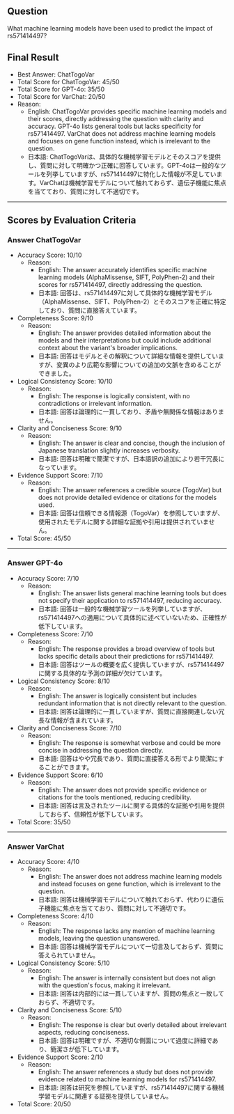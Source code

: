 ## Question

What machine learning models have been used to predict the impact of rs571414497?

## Final Result

- Best Answer: ChatTogoVar
- Total Score for ChatTogoVar: 45/50
- Total Score for GPT-4o: 35/50
- Total Score for VarChat: 20/50
- Reason:
  - English: ChatTogoVar provides specific machine learning models and their scores, directly addressing the question with clarity and accuracy. GPT-4o lists general tools but lacks specificity for rs571414497. VarChat does not address machine learning models and focuses on gene function instead, which is irrelevant to the question.
  - 日本語: ChatTogoVarは、具体的な機械学習モデルとそのスコアを提供し、質問に対して明確かつ正確に回答しています。GPT-4oは一般的なツールを列挙していますが、rs571414497に特化した情報が不足しています。VarChatは機械学習モデルについて触れておらず、遺伝子機能に焦点を当てており、質問に対して不適切です。

---

## Scores by Evaluation Criteria

### Answer ChatTogoVar
- Accuracy Score: 10/10
  - Reason: 
    - English: The answer accurately identifies specific machine learning models (AlphaMissense, SIFT, PolyPhen-2) and their scores for rs571414497, directly addressing the question.
    - 日本語: 回答は、rs571414497に対して具体的な機械学習モデル（AlphaMissense、SIFT、PolyPhen-2）とそのスコアを正確に特定しており、質問に直接答えています。
- Completeness Score: 9/10
  - Reason: 
    - English: The answer provides detailed information about the models and their interpretations but could include additional context about the variant's broader implications.
    - 日本語: 回答はモデルとその解釈について詳細な情報を提供していますが、変異のより広範な影響についての追加の文脈を含めることができました。
- Logical Consistency Score: 10/10
  - Reason: 
    - English: The response is logically consistent, with no contradictions or irrelevant information.
    - 日本語: 回答は論理的に一貫しており、矛盾や無関係な情報はありません。
- Clarity and Conciseness Score: 9/10
  - Reason: 
    - English: The answer is clear and concise, though the inclusion of Japanese translation slightly increases verbosity.
    - 日本語: 回答は明確で簡潔ですが、日本語訳の追加により若干冗長になっています。
- Evidence Support Score: 7/10
  - Reason: 
    - English: The answer references a credible source (TogoVar) but does not provide detailed evidence or citations for the models used.
    - 日本語: 回答は信頼できる情報源（TogoVar）を参照していますが、使用されたモデルに関する詳細な証拠や引用は提供されていません。
- Total Score: 45/50

---

### Answer GPT-4o
- Accuracy Score: 7/10
  - Reason: 
    - English: The answer lists general machine learning tools but does not specify their application to rs571414497, reducing accuracy.
    - 日本語: 回答は一般的な機械学習ツールを列挙していますが、rs571414497への適用について具体的に述べていないため、正確性が低下しています。
- Completeness Score: 7/10
  - Reason: 
    - English: The response provides a broad overview of tools but lacks specific details about their predictions for rs571414497.
    - 日本語: 回答はツールの概要を広く提供していますが、rs571414497に関する具体的な予測の詳細が欠けています。
- Logical Consistency Score: 8/10
  - Reason: 
    - English: The answer is logically consistent but includes redundant information that is not directly relevant to the question.
    - 日本語: 回答は論理的に一貫していますが、質問に直接関連しない冗長な情報が含まれています。
- Clarity and Conciseness Score: 7/10
  - Reason: 
    - English: The response is somewhat verbose and could be more concise in addressing the question directly.
    - 日本語: 回答はやや冗長であり、質問に直接答える形でより簡潔にすることができます。
- Evidence Support Score: 6/10
  - Reason: 
    - English: The answer does not provide specific evidence or citations for the tools mentioned, reducing credibility.
    - 日本語: 回答は言及されたツールに関する具体的な証拠や引用を提供しておらず、信頼性が低下しています。
- Total Score: 35/50

---

### Answer VarChat
- Accuracy Score: 4/10
  - Reason: 
    - English: The answer does not address machine learning models and instead focuses on gene function, which is irrelevant to the question.
    - 日本語: 回答は機械学習モデルについて触れておらず、代わりに遺伝子機能に焦点を当てており、質問に対して不適切です。
- Completeness Score: 4/10
  - Reason: 
    - English: The response lacks any mention of machine learning models, leaving the question unanswered.
    - 日本語: 回答は機械学習モデルについて一切言及しておらず、質問に答えられていません。
- Logical Consistency Score: 5/10
  - Reason: 
    - English: The answer is internally consistent but does not align with the question's focus, making it irrelevant.
    - 日本語: 回答は内部的には一貫していますが、質問の焦点と一致しておらず、不適切です。
- Clarity and Conciseness Score: 5/10
  - Reason: 
    - English: The response is clear but overly detailed about irrelevant aspects, reducing conciseness.
    - 日本語: 回答は明確ですが、不適切な側面について過度に詳細であり、簡潔さが低下しています。
- Evidence Support Score: 2/10
  - Reason: 
    - English: The answer references a study but does not provide evidence related to machine learning models for rs571414497.
    - 日本語: 回答は研究を参照していますが、rs571414497に関する機械学習モデルに関連する証拠を提供していません。
- Total Score: 20/50